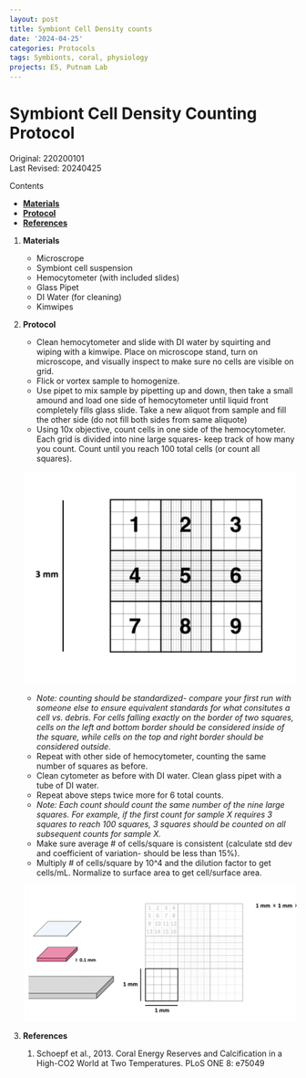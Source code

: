 ```yaml
---
layout: post
title: Symbiont Cell Density counts
date: '2024-04-25'
categories: Protocols
tags: Symbionts, coral, physiology
projects: E5, Putnam Lab
---
```


# Symbiont Cell Density Counting Protocol

Original: 220200101   
Last Revised: 20240425

Contents  
- [**Materials**](#Materials)    
- [**Protocol**](#Protocol)  
- [**References**](#References)  
 
1. <a name="Materials"></a> **Materials**
    - 	Microscrope
    -  Symbiont cell suspension
    - 	Hemocytometer (with included slides)
    - 	Glass Pipet
    - 	DI Water (for cleaning)
    -  Kimwipes

2. <a name="Protocol"></a> **Protocol**
	- Clean hemocytometer and slide with DI water by squirting and wiping with a kimwipe. Place on microscope stand, turn on microscope, and visually inspect to make sure no cells are visible on grid.
	- Flick or vortex sample to homogenize.
	- Use pipet to mix sample by pipetting up and down, then take a small amound and load one side of hemocytometer until liquid front completely fills glass slide. Take a new aliquot from sample and fill the other side (do not fill both sides from same aliquote)
	- Using 10x objective, count cells in one side of the hemocytometer. Each grid is divided into nine large squares- keep track of how many you count. Count until you reach 100 total cells (or count all squares).

	![hemacytometergrid](https://github.com/Putnam-Lab/Lab_Management/blob/master/images/Hemacytometer_grid.png)
	
	- *Note: counting should be standardized- compare your first run with someone else to ensure equivalent standards for what consitutes a cell vs. debris. For cells falling exactly on the border of two squares, cells on the left and bottom border should be considered inside of the square, while cells on the top and right border should be considered outside.* 
	- Repeat with other side of hemocytometer, counting the same number of squares as before.
	- Clean cytometer as before with DI water. Clean glass pipet with a tube of DI water.
	- Repeat above steps twice more for 6 total counts. 
	- *Note: Each count should count the same number of the nine large squares. For example, if the first count for sample X requires 3 squares to reach 100 squares, 3 squares should be counted on all subsequent counts for sample X.*
	- Make sure average # of cells/square is consistent (calculate std dev and coefficient of variation- should be less than 15%).
	- Multiply # of cells/square by 10^4 and the dilution factor to get cells/mL. Normalize to surface area to get cell/surface area.

	![hemacytometer](https://github.com/Putnam-Lab/Lab_Management/blob/master/images/Hemacytometer.png)
	


4. <a name="References"></a> **References**

    1.  Schoepf et al., 2013. Coral Energy Reserves and Calcification in a High-CO2 World at Two Temperatures. PLoS ONE 8:
    	e75049













	  
   
















	  
   
















